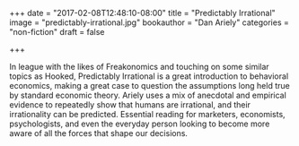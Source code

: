 +++
date = "2017-02-08T12:48:10-08:00"
title = "Predictably Irrational"
image = "predictably-irrational.jpg"
bookauthor = "Dan Ariely"
categories = "non-fiction"
draft = false

+++

In league with the likes of Freakonomics and touching on some similar topics as Hooked, Predictably Irrational is a great introduction to behavioral economics, making a great case to question the assumptions long held true by standard economic theory. Ariely uses a mix of anecdotal and empirical evidence to repeatedly show that humans are irrational, and their irrationality can be predicted. Essential reading for marketers, economists, psychologists, and even the everyday person looking to become more aware of all the forces that shape our decisions.
